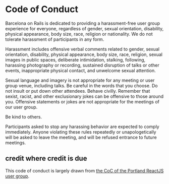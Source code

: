 # Code of Conduct

Barcelona on Rails is dedicated to providing a harassment-free user group experience for everyone, regardless of gender, sexual orientation, disability, physical appearance, body size, race, religion or nationality. We do not tolerate harassment of participants in any form.

Harassment includes offensive verbal comments related to gender, sexual orientation, disability, physical appearance, body size, race, religion, sexual images in public spaces, deliberate intimidation, stalking, following, harassing photography or recording, sustained disruption of talks or other events, inappropriate physical contact, and unwelcome sexual attention.

Sexual language and imagery is not appropriate for any meeting or user group venue, including talks. Be careful in the words that you choose. Do not insult or put down other attendees. Behave civilly. Remember that sexist, racist, and other exclusionary jokes can be offensive to those around you. Offensive statements or jokes are not appropriate for the meetings of our user group.

Be kind to others.

Participants asked to stop any harassing behavior are expected to comply immediately.
Anyone violating these rules repeatedly or unapologetically will be asked to leave the meeting, and will be refused entrance to future meetings.

## credit where credit is due

This code of conduct is largely drawn from [the CoC of the Portland ReactJS user group](https://github.com/portland-react-js/meetup/blob/master/code-of-conduct.md).


